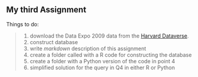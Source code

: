 ﻿


## My third Assignment 

Things to do: 
>1. download the Data Expo 2009 data from the [Harvard Dataverse](https://dataverse.harvard.edu/dataset.xhtml?persistentId=doi:10.7910/DVN/HG7NV7).
>1. construct database 
>1.  write  *markdown* description of this assignment
>1. create a folder called  with a R code for constructing the database 
> 1.  create a folder with a Python version of the code in point 4
> 1.  simplified solution for the query in Q4 in either R or Python
